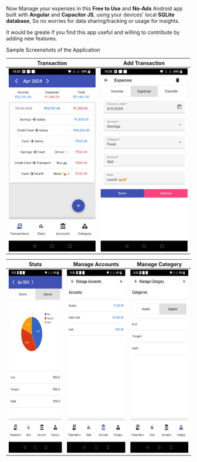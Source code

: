 Now Manage your expenses in this **Free to Use** and **No-Ads** Android app
built with **Angular** and **Capacitor JS**, using your devices' local **SQLite database**, So no worries for data sharing/tracking or usage for insights.

It would be greate if you find this app useful and willing to contribute by adding new features.

Sample Screenshots of the Application

| Transaction | Add Transaction |
|-------------|-----------------|
| <img src="./media/transactions.jpg" height="500em" alt="View Transactions"> | <img src="./media/add_transaction.jpg" height="500em" alt="Add New Transaction"> |

| Stats | Manage Accounts | Manage Category |
|-------|-----------------|-----------------|
| <img src="./media/stats.jpg" height="500em" alt="View Stats"> | <img src="./media/accounts.jpg" height="500em" alt="Manage Accounts"> | <img src="./media/category.jpg" height="500em" alt="Manage Category"> |